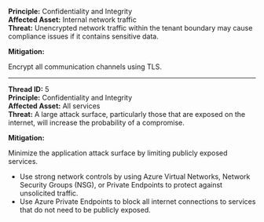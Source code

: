**Principle:** Confidentiality and Integrity  
**Affected Asset:** Internal network traffic  
**Threat:** Unencrypted network traffic within the tenant boundary may cause compliance issues if it contains sensitive data.

**Mitigation:**

Encrypt all communication channels using TLS.

---
**Thread ID:** 5  
**Principle:** Confidentiality and Integrity  
**Affected Asset:** All services  
**Threat:** A large attack surface, particularly those that are exposed on the internet, will increase the probability of a compromise.

**Mitigation:**

Minimize the application attack surface by limiting publicly exposed services.

- Use strong network controls by using Azure Virtual Networks, Network Security Groups (NSG), or Private Endpoints to protect against unsolicited traffic.
- Use Azure Private Endpoints to block all internet connections to services that do not need to be publicly exposed.
